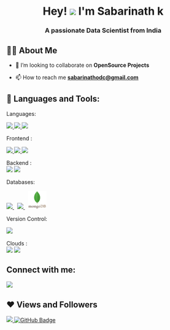 

<h1 align="center">Hey! <img src="https://emojis.slackmojis.com/emojis/images/1531849430/4246/blob-sunglasses.gif?1531849430" width="30"/> I'm Sabarinath k</h1>
<h3 align="center">A passionate Data Scientist from India</h3>


## 🙋‍♂️ About Me

- 👯 I’m looking to collaborate on **OpenSource Projects**

- 📫 How to reach me **sabarinathodc@gmail.com**

## 🚀 Languages and Tools:

<p align="left"> 

Languages: 

<a href="https://www.python.org" target="_blank"> <img src="https://img.icons8.com/color/48/000000/python.png"/> </a> 
<a href="https://www.python.org" target="_blank"> <img src="https://img.icons8.com/external-soft-fill-juicy-fish/60/external-sql-coding-and-development-soft-fill-soft-fill-juicy-fish.png"/> </a> 
<a href="https://www.python.org" target="_blank"> <img src="https://img.icons8.com/nolan/64/rust-programming-language--v1.png"/> </a> 

Frontend :
    
<a href="https://www.w3.org/html/" target="_blank"> <img src="https://img.icons8.com/color/48/000000/html-5.png"/> </a> 
<a href="https://www.w3schools.com/css/" target="_blank"> <img src="https://img.icons8.com/color/48/000000/css3.png"/> </a> 
<a href="https://getbootstrap.com" target="_blank"> <img src="https://img.icons8.com/color/48/000000/bootstrap.png"/> </a> 



Backend :  
    <img src="https://img.icons8.com/nolan/64/flask.png"/>
    <img src="https://img.icons8.com/color/48/undefined/django.png"/>

Databases:

<a style="padding-right:8px;" href="https://www.postgresql.org/" target="_blank"> <img src="https://img.icons8.com/color/48/postgreesql.png"/> </a>
<a style="padding-right:8px;" href="https://www.mysql.com/" target="_blank"> <img src="https://img.icons8.com/fluent/50/000000/mysql-logo.png"/> </a>
<a href="https://www.mongodb.com/" target="_blank"> 
<img src="https://raw.githubusercontent.com/devicons/devicon/master/icons/mongodb/mongodb-original-wordmark.svg" alt="mongodb" width="48" height="48"/> </a>  


Version Control:

<a href="https://git-scm.com/" target="_blank"> <img src="https://img.icons8.com/color/48/000000/git.png"/> </a>

    
Clouds :   
<img src="https://img.icons8.com/color/48/undefined/amazon-web-services.png"/>
<img src="https://img.icons8.com/color/48/undefined/heroku.png"/>
   

</p>




## Connect with me:
<p align="left">

<a href = "https://www.linkedin.com/in/sabarinath-k-bio/"><img src="https://img.icons8.com/fluent/48/000000/linkedin.png"/></a>
</p>

## ❤ Views and Followers
<a href="https://github.com/Meghna-DAS/github-profile-views-counter">
    <img src="https://komarev.com/ghpvc/?username=SabarinathK">
</a>
<a href="https://github.com/SabarinathK?tab=followers"><img src="https://img.shields.io/github/followers/SabarinathK?label=Followers&style=social" alt="GitHub Badge"></a>
